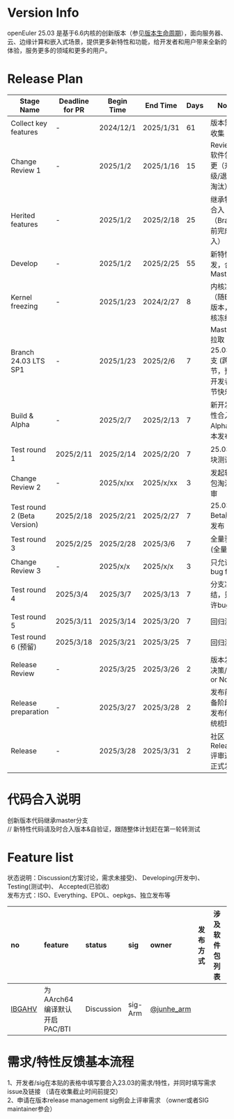 # Version Info
openEuler 25.03 是基于6.6内核的创新版本（参见[版本生命周期](https://www.openeuler.org/zh/other/lifecycle/)），面向服务器、云、边缘计算和嵌入式场景，提供更多新特性和功能，给开发者和用户带来全新的体验，服务更多的领域和更多的用户。<br>


# Release Plan

| Stage Name                    | Deadline for PR | Begin Time | End Time   | Days | Note                                     |
| ----------------------------- | --------------- | ---------- | ---------  | ---- | ---------------------------------------- |
| Collect key features          |        -        | 2024/12/1  | 2025/1/31  | 61 | 版本需求收集                              |
| Change Review 1               |        -        | 2025/1/2   | 2025/1/16  | 15 | Review 软件包变更（升级/退役/淘汰）  |
| Herited features              |        -        | 2025/1/2   | 2025/2/18  | 25 | 继承特性合入（Branch前完成合入） |
| Develop                       |        -        | 2025/1/2   | 2025/2/25  | 55 | 新特性开发，合入Master |
| Kernel freezing               |        -        | 2025/1/23  | 2024/2/27  | 8  | 内核冻结（随Beta版本，内核冻结） |
| Branch 24.03 LTS SP1          |        -        | 2025/1/23  | 2025/2/6   | 7  | Master 拉取 25.03 分支 (跨春节，预祝开发者春节快乐) |
| Build & Alpha                 |        -        | 2025/2/7   | 2025/2/13  | 7  | 新开发特性合入，Alpha版本发布    |
| Test round 1                  |    2025/2/11    | 2025/2/14  | 2025/2/20  | 7  | 25.03 模块测试           |
| Change Review 2               |        -        | 2025/x/xx  | 2025/x/xx  | 3  | 发起软件包淘汰评审               |
| Test round 2 (Beta Version)   |    2025/2/18    | 2025/2/21  | 2025/2/27  | 7  | 25.03 Beta版本发布       |
| Test round 3                  |    2025/2/25    | 2025/2/28  | 2025/3/6   | 7  | 全量验证(全量SIT)                |
| Change Review 3               |        -        | 2025/x/x   | 2025/x/x   | 3  | 只允许bug fix      |
| Test round 4                  |    2025/3/4     | 2025/3/7   | 2025/3/13  | 7  | 分支冻结，只允许bug fix          |
| Test round 5                  |    2025/3/11    | 2025/3/14  | 2025/3/20  | 7  | 回归测试                         |
| Test round 6 (预留)           |    2025/3/18    | 2025/3/21  | 2025/3/25  | 7  | 回归测试                         |
| Release Review                |        -        | 2025/3/25  | 2025/3/26  | 2  | 版本发布决策/ Go or No Go        |
| Release preparation           |        -        | 2025/3/27  | 2025/3/28  | 2  | 发布前准备阶段，发布件系统梳理    |
| Release                       |        -        | 2025/3/28  | 2025/3/31  | 2  | 社区Release评审通过正式发布       |



# 代码合入说明
创新版本代码继承master分支 <br>
// 新特性代码请及时合入版本&自验证，跟随整体计划赶在第一轮转测试


# Feature list
状态说明：Discussion(方案讨论，需求未接受)、 Developing(开发中)、 Testing(测试中)、 Accepted(已验收) <br>
发布方式：ISO、Everything、EPOL、oepkgs、独立发布等

|no|feature|status|sig|owner|发布方式|涉及软件包列表|
| :--- | :------ | :----- | :--- | :---- | :--- | :---- |
|[IBGAHV](https://gitee.com/openeuler/release-management/issues/IBGAHV?from=project-issue)| 为AArch64编译默认开启PAC/BTI | Discussion | sig-Arm | [@junhe_arm](https://gitee.com/junhe_arm) |


# 需求/特性反馈基本流程 <br />
1、开发者/sig在本贴的表格中填写要合入23.03的需求/特性，并同时填写需求issue及链接 （请在收集截止时间前提交）      <br>
2、申请在版本release management sig例会上评审需求 （owner或者SIG maintainer参会）
<br><br>
